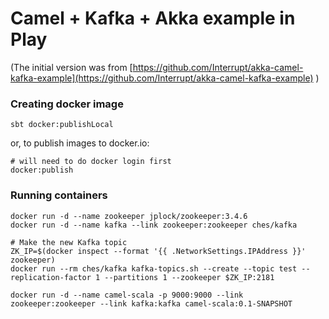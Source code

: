 
# Camel + Kafka + Akka example in Play

(The initial version was from [https://github.com/Interrupt/akka-camel-kafka-example](https://github.com/Interrupt/akka-camel-kafka-example) )

### Creating docker image

```shell
sbt docker:publishLocal
```
or, to publish images to docker.io:

```shell
# will need to do docker login first
docker:publish
```


### Running containers

```
docker run -d --name zookeeper jplock/zookeeper:3.4.6
docker run -d --name kafka --link zookeeper:zookeeper ches/kafka

# Make the new Kafka topic
ZK_IP=$(docker inspect --format '{{ .NetworkSettings.IPAddress }}' zookeeper)
docker run --rm ches/kafka kafka-topics.sh --create --topic test --replication-factor 1 --partitions 1 --zookeeper $ZK_IP:2181

docker run -d --name camel-scala -p 9000:9000 --link zookeeper:zookeeper --link kafka:kafka camel-scala:0.1-SNAPSHOT
```
